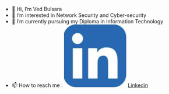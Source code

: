 - 👋 Hi, I’m Ved Bulsara
- 👀 I’m interested in Network Security and Cyber-security
- 🌱 I’m currently pursuing my Diploma in Information Technology
- 📫 How to reach me :
![Linkedin](linkedin_logo.png)
[Linkedin](https://www.linkedin.com/in/ved-bulsara-294637225/)

<!---
vedbulsara04/vedbulsara04 is a ✨ special ✨ repository because its `README.md` (this file) appears on your GitHub profile.
You can click the Preview link to take a look at your changes.
--->
